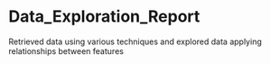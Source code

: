 # Data_Exploration_Report
Retrieved data using various techniques and explored data applying relationships between features 
